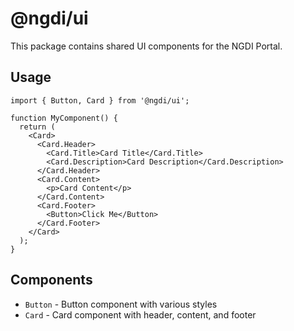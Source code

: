 # @ngdi/ui

This package contains shared UI components for the NGDI Portal.

## Usage

```tsx
import { Button, Card } from '@ngdi/ui';

function MyComponent() {
  return (
    <Card>
      <Card.Header>
        <Card.Title>Card Title</Card.Title>
        <Card.Description>Card Description</Card.Description>
      </Card.Header>
      <Card.Content>
        <p>Card Content</p>
      </Card.Content>
      <Card.Footer>
        <Button>Click Me</Button>
      </Card.Footer>
    </Card>
  );
}
```

## Components

- `Button` - Button component with various styles
- `Card` - Card component with header, content, and footer
